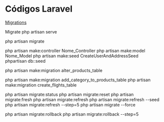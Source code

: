 # Códigos Laravel

[Migrations](https://laravel.com/docs/9.x/migrations)

Migrate
php artisan serve

php artisan migrate

php artisan make:controller Nome_Controller
php artisan make:model Nome_Model
php artisan make:seed CreateUserAndAddressSeed
phpartisan db::seed

php artisan make:migration alter_products_table

php artisan make:migration add_category_to_products_table
php artisan make:migration create_flights_table

php artisan migrate:status
php artisan migrate:reset
php artisan migrate:fresh
php artisan migrate:refresh
php artisan migrate:refresh --seed
php artisan migrate:refresh --step=5
php artisan migrate --force

php artisan migrate:rollback
php artisan migrate:rollback --step=5

